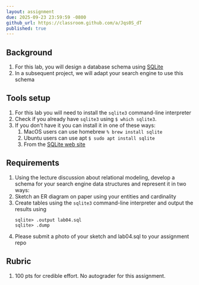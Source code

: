 ```yaml
---
layout: assignment
due: 2025-09-23 23:59:59 -0800
github_url: https://classroom.github.com/a/Jqs0S_dT
published: true
---
```


## Background

1. For this lab, you will design a database schema using [SQLite](https://sqlite.org/index.html)
1. In a subsequent project, we will adapt your search engine to use this schema 

## Tools setup

1. For this lab you will need to install the `sqlite3` command-line interpreter
1. Check if you already have `sqlite3`  using `$ which sqlite3`. 
1. If you don't have it you can install it in one of these ways:
    1. MacOS users can use homebrew `% brew install sqlite`
    1. Ubuntu users can use apt `$ sudo apt install sqlite`
    1. From the [SQLite web site](https://sqlite.org/download.html)

## Requirements

1. Using the lecture discussion about relational modeling, develop a schema for your search engine data structures and represent it in two ways:
1. Sketch an ER diagram on paper using your entities and cardinality
1. Create tables using the `sqlite3` command-line interpreter and output the results using
    ```text
    sqlite> .output lab04.sql
    sqlite> .dump
    ```
1. Please submit a photo of your sketch and lab04.sql to your assignment repo

## Rubric

1. 100 pts for credible effort. No autograder for this assignment.
